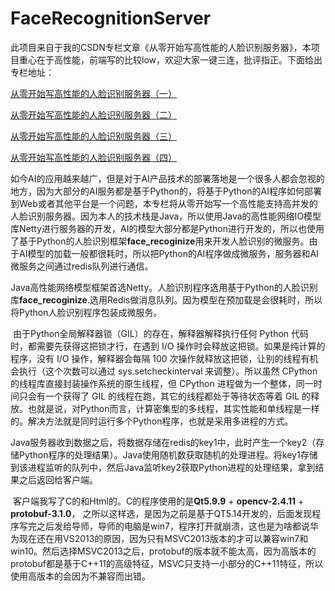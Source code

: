# FaceRecognitionServer

此项目来自于我的CSDN专栏文章《从零开始写高性能的人脸识别服务器》，本项目重心在于高性能，前端写的比较low，欢迎大家一键三连，批评指正。下面给出专栏地址：

[从零开始写高性能的人脸识别服务器（一）](https://blog.csdn.net/qq_34037358/article/details/110426408)

[从零开始写高性能的人脸识别服务器（二）](https://blog.csdn.net/qq_34037358/article/details/110428524)

[从零开始写高性能的人脸识别服务器（三）](https://blog.csdn.net/qq_34037358/article/details/110797105)

[从零开始写高性能的人脸识别服务器（四）](https://blog.csdn.net/qq_34037358/article/details/110797939)

​	如今AI的应用越来越广，但是对于AI产品技术的部署落地是一个很多人都会忽视的地方，因为大部分的AI服务都是基于Python的，将基于Python的AI程序如何部署到Web或者其他平台是一个问题，本专栏将从零开始写一个高性能支持高并发的人脸识别服务器。因为本人的技术栈是Java，所以使用Java的高性能网络IO模型库Netty进行服务器的开发，AI的模型大部分都是Python进行开发的，所以也使用了基于Python的人脸识别框架**face_recoginize**用来开发人脸识别的微服务。由于AI模型的加载一般都很耗时，所以把Python的AI程序做成微服务，服务器和AI微服务之间通过redis队列进行通信。

​	Java高性能网络模型框架首选Netty。人脸识别程序选用基于Python的人脸识别库**face_recoginize**.选用Redis做消息队列。因为模型在预加载是会很耗时，所以将Python人脸识别程序包装成微服务。

​	由于Python全局解释器锁（GIL）的存在，解释器解释执行任何 Python 代码时，都需要先获得这把锁才行，在遇到 I/O 操作时会释放这把锁。如果是纯计算的程序，没有 I/O 操作，解释器会每隔 100 次操作就释放这把锁，让别的线程有机会执行（这个次数可以通过 sys.setcheckinterval 来调整）。所以虽然 CPython 的线程库直接封装操作系统的原生线程，但 CPython 进程做为一个整体，同一时间只会有一个获得了 GIL 的线程在跑，其它的线程都处于等待状态等着 GIL 的释放。也就是说，对Python而言，计算密集型的多线程，其实性能和单线程是一样的。解决方法就是同时运行多个Python程序，也就是采用多进程的方式。

​	Java服务器收到数据之后，将数据存储在redis的key1中，此时产生一个key2（存储Python程序的处理结果）。Java使用随机数获取随机的处理进程。将key1存储到该进程监听的队列中，然后Java监听key2获取Python进程的处理结果，拿到结果之后返回给客户端。

​	客户端我写了C的和Html的。C的程序使用的是**Qt5.9.9** + **opencv-2.4.11** + **protobuf-3.1.0**， 之所以这样选，是因为之前是基于QT5.14开发的，后面发现程序写完之后发给导师，导师的电脑是win7，程序打开就崩溃，这也是为啥都说华为现在还在用VS2013的原因，因为只有MSVC2013版本的才可以兼容win7和win10。然后选择MSVC2013之后，protobuf的版本就不能太高，因为高版本的protobuf都是基于C++11的高级特征，MSVC只支持一小部分的C++11特征，所以使用高版本的会因为不兼容而出错。


